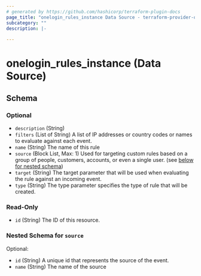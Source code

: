 ```yaml
---
# generated by https://github.com/hashicorp/terraform-plugin-docs
page_title: "onelogin_rules_instance Data Source - terraform-provider-onelogin"
subcategory: ""
description: |-
  
---
```


# onelogin_rules_instance (Data Source)





<!-- schema generated by tfplugindocs -->
## Schema

### Optional

- `description` (String)
- `filters` (List of String) A list of IP addresses or country codes or names to evaluate against each event.
- `name` (String) The name of this rule
- `source` (Block List, Max: 1) Used for targeting custom rules based on a group of people, customers, accounts, or even a single user. (see [below for nested schema](#nestedblock--source))
- `target` (String) The target parameter that will be used when evaluating the rule against an incoming event.
- `type` (String) The type parameter specifies the type of rule that will be created.

### Read-Only

- `id` (String) The ID of this resource.

<a id="nestedblock--source"></a>
### Nested Schema for `source`

Optional:

- `id` (String) A unique id that represents the source of the event.
- `name` (String) The name of the source


